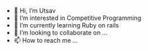 - 👋 Hi, I’m Utsav 
- 👀 I’m interested in Competitive Programming
- 🌱 I’m currently learning Ruby on rails
- 💞️ I’m looking to collaborate on ...
- 📫 How to reach me ...

<!---
the-void-century/the-void-century is a ✨ special ✨ repository because its `README.md` (this file) appears on your GitHub profile.
You can click the Preview link to take a look at your changes.
--->
